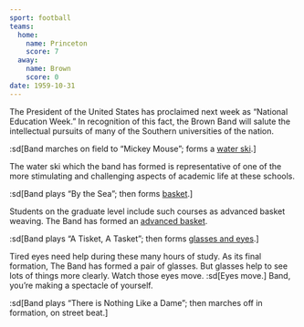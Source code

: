 ```yaml
---
sport: football
teams:
  home:
    name: Princeton
    score: 7
  away:
    name: Brown
    score: 0
date: 1959-10-31
---
```


The President of the United States has proclaimed next week as “National Education Week.” In recognition of this fact, the Brown Band will salute the intellectual pursuits of many of the Southern universities of the nation.

:sd[Band marches on field to “Mickey Mouse”; forms a <u>water ski</u>.]

The water ski which the band has formed is representative of one of the more stimulating and challenging aspects of academic life at these schools.

:sd[Band plays “By the Sea”; then forms <u>basket</u>.]

Students on the graduate level include such courses as advanced basket weaving. The Band has formed an <u>advanced basket</u>.

:sd[Band plays “A Tisket, A Tasket”; then forms <u>glasses and eyes</u>.]

Tired eyes need help during these many hours of study. As its final formation, The Band has formed a pair of glasses. But glasses help to see lots of things more clearly. Watch those eyes move. :sd[Eyes move.] Band, you’re making a spectacle of yourself.

:sd[Band plays “There is Nothing Like a Dame”; then marches off in formation, on street beat.]

